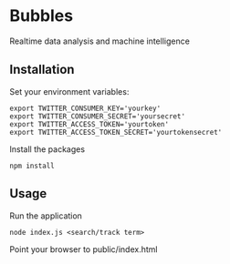# Bubbles

Realtime data analysis and machine intelligence

## Installation

Set your environment variables:

```
export TWITTER_CONSUMER_KEY='yourkey'
export TWITTER_CONSUMER_SECRET='yoursecret'
export TWITTER_ACCESS_TOKEN='yourtoken'
export TWITTER_ACCESS_TOKEN_SECRET='yourtokensecret'
```

Install the packages
```
npm install
```

## Usage

Run the application
```
node index.js <search/track term>
```

Point your browser to public/index.html
